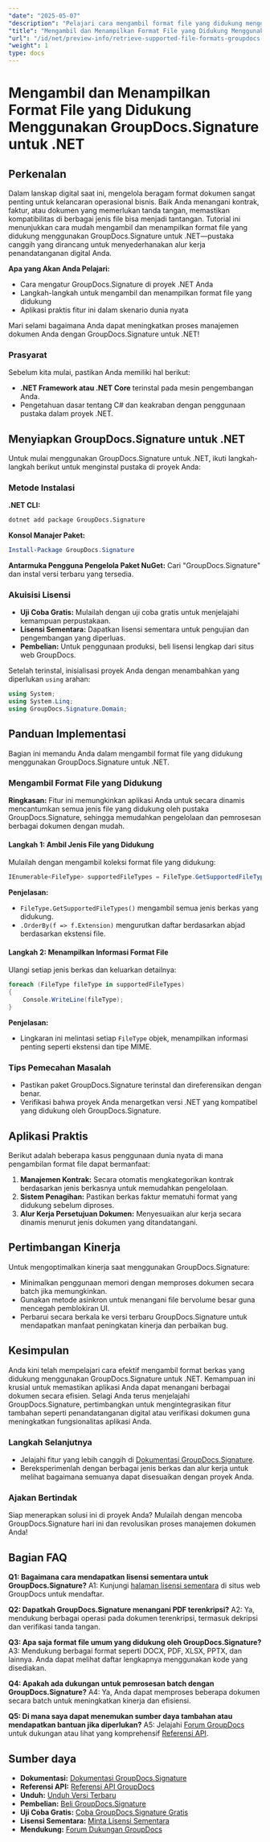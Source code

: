 ```yaml
---
"date": "2025-05-07"
"description": "Pelajari cara mengambil format file yang didukung menggunakan GroupDocs.Signature untuk .NET. Panduan ini menyederhanakan alur kerja penandatanganan digital dengan pengaturan yang mudah dan contoh kode."
"title": "Mengambil dan Menampilkan Format File yang Didukung Menggunakan GroupDocs.Signature untuk .NET"
"url": "/id/net/preview-info/retrieve-supported-file-formats-groupdocs-signature-net/"
"weight": 1
type: docs
---
```

# Mengambil dan Menampilkan Format File yang Didukung Menggunakan GroupDocs.Signature untuk .NET

## Perkenalan

Dalam lanskap digital saat ini, mengelola beragam format dokumen sangat penting untuk kelancaran operasional bisnis. Baik Anda menangani kontrak, faktur, atau dokumen yang memerlukan tanda tangan, memastikan kompatibilitas di berbagai jenis file bisa menjadi tantangan. Tutorial ini menunjukkan cara mudah mengambil dan menampilkan format file yang didukung menggunakan GroupDocs.Signature untuk .NET—pustaka canggih yang dirancang untuk menyederhanakan alur kerja penandatanganan digital Anda.

**Apa yang Akan Anda Pelajari:**
- Cara mengatur GroupDocs.Signature di proyek .NET Anda
- Langkah-langkah untuk mengambil dan menampilkan format file yang didukung
- Aplikasi praktis fitur ini dalam skenario dunia nyata

Mari selami bagaimana Anda dapat meningkatkan proses manajemen dokumen Anda dengan GroupDocs.Signature untuk .NET!

### Prasyarat

Sebelum kita mulai, pastikan Anda memiliki hal berikut:
- **.NET Framework atau .NET Core** terinstal pada mesin pengembangan Anda.
- Pengetahuan dasar tentang C# dan keakraban dengan penggunaan pustaka dalam proyek .NET.

## Menyiapkan GroupDocs.Signature untuk .NET

Untuk mulai menggunakan GroupDocs.Signature untuk .NET, ikuti langkah-langkah berikut untuk menginstal pustaka di proyek Anda:

### Metode Instalasi

**.NET CLI:**
```bash
dotnet add package GroupDocs.Signature
```

**Konsol Manajer Paket:**
```powershell
Install-Package GroupDocs.Signature
```

**Antarmuka Pengguna Pengelola Paket NuGet:** 
Cari "GroupDocs.Signature" dan instal versi terbaru yang tersedia.

### Akuisisi Lisensi
- **Uji Coba Gratis:** Mulailah dengan uji coba gratis untuk menjelajahi kemampuan perpustakaan.
- **Lisensi Sementara:** Dapatkan lisensi sementara untuk pengujian dan pengembangan yang diperluas.
- **Pembelian:** Untuk penggunaan produksi, beli lisensi lengkap dari situs web GroupDocs.

Setelah terinstal, inisialisasi proyek Anda dengan menambahkan yang diperlukan `using` arahan:

```csharp
using System;
using System.Linq;
using GroupDocs.Signature.Domain;
```

## Panduan Implementasi

Bagian ini memandu Anda dalam mengambil format file yang didukung menggunakan GroupDocs.Signature untuk .NET.

### Mengambil Format File yang Didukung

**Ringkasan:**
Fitur ini memungkinkan aplikasi Anda untuk secara dinamis mencantumkan semua jenis file yang didukung oleh pustaka GroupDocs.Signature, sehingga memudahkan pengelolaan dan pemrosesan berbagai dokumen dengan mudah.

#### Langkah 1: Ambil Jenis File yang Didukung

Mulailah dengan mengambil koleksi format file yang didukung:

```csharp
IEnumerable<FileType> supportedFileTypes = FileType.GetSupportedFileTypes().OrderBy(f => f.Extension);
```

**Penjelasan:**
- `FileType.GetSupportedFileTypes()` mengambil semua jenis berkas yang didukung.
- `.OrderBy(f => f.Extension)` mengurutkan daftar berdasarkan abjad berdasarkan ekstensi file.

#### Langkah 2: Menampilkan Informasi Format File

Ulangi setiap jenis berkas dan keluarkan detailnya:

```csharp
foreach (FileType fileType in supportedFileTypes)
{
    Console.WriteLine(fileType);
}
```

**Penjelasan:**
- Lingkaran ini melintasi setiap `FileType` objek, menampilkan informasi penting seperti ekstensi dan tipe MIME.

### Tips Pemecahan Masalah

- Pastikan paket GroupDocs.Signature terinstal dan direferensikan dengan benar.
- Verifikasi bahwa proyek Anda menargetkan versi .NET yang kompatibel yang didukung oleh GroupDocs.Signature.

## Aplikasi Praktis

Berikut adalah beberapa kasus penggunaan dunia nyata di mana pengambilan format file dapat bermanfaat:
1. **Manajemen Kontrak:** Secara otomatis mengkategorikan kontrak berdasarkan jenis berkasnya untuk memudahkan pengelolaan.
2. **Sistem Penagihan:** Pastikan berkas faktur mematuhi format yang didukung sebelum diproses.
3. **Alur Kerja Persetujuan Dokumen:** Menyesuaikan alur kerja secara dinamis menurut jenis dokumen yang ditandatangani.

## Pertimbangan Kinerja

Untuk mengoptimalkan kinerja saat menggunakan GroupDocs.Signature:
- Minimalkan penggunaan memori dengan memproses dokumen secara batch jika memungkinkan.
- Gunakan metode asinkron untuk menangani file bervolume besar guna mencegah pemblokiran UI.
- Perbarui secara berkala ke versi terbaru GroupDocs.Signature untuk mendapatkan manfaat peningkatan kinerja dan perbaikan bug.

## Kesimpulan

Anda kini telah mempelajari cara efektif mengambil format berkas yang didukung menggunakan GroupDocs.Signature untuk .NET. Kemampuan ini krusial untuk memastikan aplikasi Anda dapat menangani berbagai dokumen secara efisien. Selagi Anda terus menjelajahi GroupDocs.Signature, pertimbangkan untuk mengintegrasikan fitur tambahan seperti penandatanganan digital atau verifikasi dokumen guna meningkatkan fungsionalitas aplikasi Anda.

### Langkah Selanjutnya
- Jelajahi fitur yang lebih canggih di [Dokumentasi GroupDocs.Signature](https://docs.groupdocs.com/signature/net/).
- Bereksperimenlah dengan berbagai jenis berkas dan alur kerja untuk melihat bagaimana semuanya dapat disesuaikan dengan proyek Anda.

### Ajakan Bertindak
Siap menerapkan solusi ini di proyek Anda? Mulailah dengan mencoba GroupDocs.Signature hari ini dan revolusikan proses manajemen dokumen Anda!

## Bagian FAQ

**Q1: Bagaimana cara mendapatkan lisensi sementara untuk GroupDocs.Signature?**
A1: Kunjungi [halaman lisensi sementara](https://purchase.groupdocs.com/temporary-license/) di situs web GroupDocs untuk mendaftar.

**Q2: Dapatkah GroupDocs.Signature menangani PDF terenkripsi?**
A2: Ya, mendukung berbagai operasi pada dokumen terenkripsi, termasuk dekripsi dan verifikasi tanda tangan.

**Q3: Apa saja format file umum yang didukung oleh GroupDocs.Signature?**
A3: Mendukung berbagai format seperti DOCX, PDF, XLSX, PPTX, dan lainnya. Anda dapat melihat daftar lengkapnya menggunakan kode yang disediakan.

**Q4: Apakah ada dukungan untuk pemrosesan batch dengan GroupDocs.Signature?**
A4: Ya, Anda dapat memproses beberapa dokumen secara batch untuk meningkatkan kinerja dan efisiensi.

**Q5: Di mana saya dapat menemukan sumber daya tambahan atau mendapatkan bantuan jika diperlukan?**
A5: Jelajahi [Forum GroupDocs](https://forum.groupdocs.com/c/signature/) untuk dukungan atau lihat yang komprehensif [Referensi API](https://reference.groupdocs.com/signature/net/).

## Sumber daya
- **Dokumentasi:** [Dokumentasi GroupDocs.Signature](https://docs.groupdocs.com/signature/net/)
- **Referensi API:** [Referensi API GroupDocs](https://reference.groupdocs.com/signature/net/)
- **Unduh:** [Unduh Versi Terbaru](https://releases.groupdocs.com/signature/net/)
- **Pembelian:** [Beli GroupDocs.Signature](https://purchase.groupdocs.com/buy)
- **Uji Coba Gratis:** [Coba GroupDocs.Signature Gratis](https://releases.groupdocs.com/signature/net/)
- **Lisensi Sementara:** [Minta Lisensi Sementara](https://purchase.groupdocs.com/temporary-license/)
- **Mendukung:** [Forum Dukungan GroupDocs](https://forum.groupdocs.com/c/signature/)